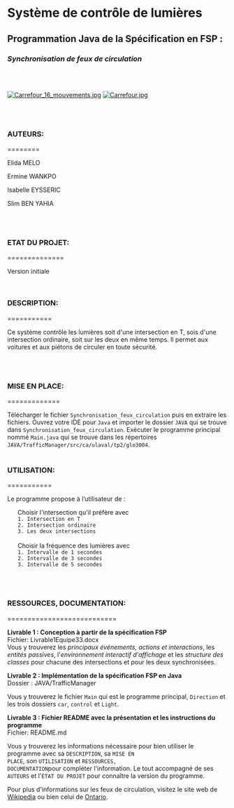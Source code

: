 # Système de contrôle de lumières

## Programmation Java de la Spécification en FSP : 
### <em>Synchronisation de feux de circulation</em>
<br> 
<br>

<p><a href="https://commons.wikimedia.org/wiki/File:Carrefour_16_mouvements.jpg#/media/File:Carrefour_16_mouvements.jpg"><img src="https://upload.wikimedia.org/wikipedia/commons/3/34/Carrefour_16_mouvements.jpg" alt="Carrefour_16_mouvements.jpg"></a> 
<a href="https://resource.wur.nl/upload_mm/e/e/1/fa6e4646-947a-469d-9d43-3017bdbc79f2_verkeerslichten_fff9a156_200x193.jpg"><img src="https://resource.wur.nl/upload_mm/e/e/1/fa6e4646-947a-469d-9d43-3017bdbc79f2_verkeerslichten_fff9a156_200x193.jpg" alt="Carrefour.jpg"></a></p>
<br> 
<br>
  
### AUTEURS:
========
<p>Elida MELO</p>
<p>Ermine WANKPO</p>
<p>Isabelle EYSSERIC</p>
<p>Slim BEN YAHIA</p>
<br>
<br>

### ETAT DU PROJET:
==============
<p>Version initiale</p>
<br>

### DESCRIPTION:
===========
<p>Ce système contrôle les lumières soit d'une intersection en T, sois d'une intersection ordinaire, soit sur les deux en même temps. Il permet aux voitures et aux piétons de circuler en toute sécurité.</p>
<br> 
<br>


### MISE EN PLACE:
=============
<p>Télécharger le fichier <code>Synchronisation_feux_circulation</code> puis en extraire les fichiers. Ouvrez votre IDE pour <code>Java</code> et importer le dossier <code>JAVA</code> qui se trouve dans <code>Synchronisation_feux_circulation</code>. Exécuter le programme principal nommé <code>Main.java</code> qui se trouve dans les répertoires <code>JAVA/TrafficManager/src/ca/ulaval/tp2/glo3004</code>. 
<br> 
<br>


### UTILISATION:
===========
<p>Le programme propose à l’utilisateur de :</p>
<ol>
Choisir l'intersection qu'il préfère avec <br>
  <code>1. Intersection en T</code>       <br> 
  <code>2. Intersection ordinaire</code>  <br> 
  <code>3. Les deux intersections</code>  <br>
<br>
Choisir la fréquence des lumières avec <br>
  <code>1. Intervalle de 1 secondes</code>       <br> 
  <code>2. Intervalle de 3 secondes</code>  <br> 
  <code>3. Intervalle de 5 secondes</code>
</ol>
<br> 
<br>


### RESSOURCES, DOCUMENTATION:
===========================
<p><strong>Livrable 1 : Conception à partir de la spécification FSP</strong><br>
Fichier: Livrable1Equipe33.docx<br>
Vous y trouverez les <em>principaux événements, actions et interactions</em>, les <em>entités passives</em>, l'<em>environnement interactif d'affichage</em> et les <em>structure des classes</em> pour chacune des intersections et pour les deux synchronisées.</p>
<p><strong>Livrable 2 : Implémentation de la spécification FSP en Java</strong><br>
Dossier : JAVA/TrafficManager<br>
  
Vous y trouverez le fichier <code>Main</code> qui est le programme principal, <code>Direction</code> et les trois dossiers <code>car</code>, <code>control</code> et <code>Light</code>.</p>
<p><strong>Livrable 3 : Fichier README avec la présentation et les instructions du programme</strong><br>
Fichier: README.md <br>
  
Vous y trouverez les informations nécessaire pour bien utiliser le programme avec sa <code>DESCRIPTION</code>, sa <code>MISE EN PLACE</code>, son <code>UTILISATION</code> et <code>RESSOURCES, DOCUMENTATION</code>pour compléter l'information. Le tout accompagné de ses <code>AUTEURS</code> et l'<code>ÉTAT DU PROJET</code> pour connaître la version du programme.</p>
<p>Pour plus d'informations sur les  feux de circulation, visitez le site web de <a href="https://fr.wikipedia.org/wiki/Feu_de_circulationl">Wikipedia</a> ou bien celui de <a href="https://www.ontario.ca/fr/document/guide-officiel-de-lautomobiliste/feux-de-circulation">Ontario</a>.</p><br>
<br>


